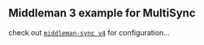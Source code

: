 ## Middleman 3 example for MultiSync
check out [`middleman-sync v4`](https://github.com/karlfreeman/middleman-sync/tree/feature/4-0-rewrite) for configuration...
